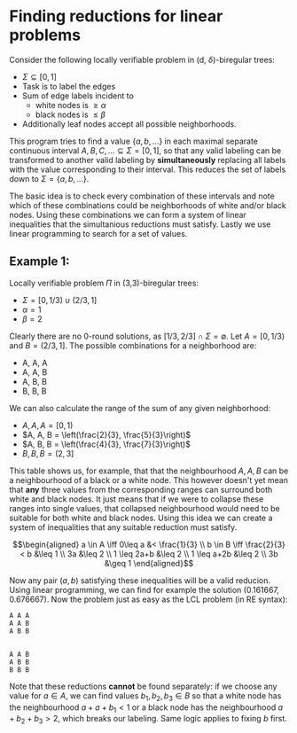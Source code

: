 # Finding reductions for linear problems
Consider the following locally verifiable problem in (d, $`\delta`$)-biregular trees:
- $`\Sigma \subseteq [0,1]`$
- Task is to label the edges
- Sum of edge labels incident to
    - white nodes is $`\geq \alpha`$
    - black nodes is $`\leq \beta`$
- Additionally leaf nodes accept all possible neighborhoods.

This program tries to find a value $`\{a, b, ...\}`$ in each maximal separate continuous interval $`A, B, C, ... \subseteq \Sigma = [0, 1]`$, so that any valid labeling can be transformed to another valid labeling by **simultaneously** replacing all labels with the value corresponding to their interval. This reduces the set of labels down to $`\Sigma = \{a, b, ...\}`$.





The basic idea is to check every combination of these intervals and note which of these combinations could be neighborhoods of white and/or black nodes. Using these combinations we can form a system of linear inequalities that the simultanious reductions must satisfy. Lastly we use linear programming to search for a set of values.


## Example 1:

Locally verifiable problem $`\Pi`$ in (3,3)-biregular trees:
- $`\Sigma = [0, 1/3) \cup (2/3, 1]`$
- $`\alpha = 1`$
- $`\beta = 2`$

Clearly there are no 0-round solutions, as $`[1/3, 2/3] \cap \Sigma = \emptyset`$. Let $`A= [0, 1/3)`$ and $`B= (2/3, 1]`$. The possible combinations for a neighborhood are:

- A, A, A 
- A, A, B 
- A, B, B 
- B, B, B

We can also calculate the range of the sum of any given neighborhood:

- $`A, A, A = \left[0, 1 \right)`$
- $`A, A, B = \left(\frac{2}{3}, \frac{5}{3}\right)`$
- $`A, B, B = \left(\frac{4}{3}, \frac{7}{3}\right)`$
- $`B, B, B = \left(2, 3\right]`$

This table shows us, for example, that that the neighbourhood $`A, A, B`$ can be a neighbourhood of a black or a white node. This however doesn't yet mean that **any** three values from the corresponding ranges can surround both white and black nodes. It just means that if we were to collapse these ranges into single values, that collapsed neighbourhood would need to be suitable for both white and black nodes. Using this idea we can create a system of inequalities that any suitable reduction must satisfy.

```math
\begin{aligned}

a \in A \iff 0\leq a &< \frac{1}{3} \\
b \in B \iff \frac{2}{3} < b &\leq 1 \\
3a &\leq 2 \\
1 \leq 2a+b  &\leq 2 \\
1 \leq a+2b &\leq 2 \\
3b &\geq 1
\end{aligned}
```
Now any pair $`(a,b)`$ satisfying these inequalities will be a valid reducion. Using linear programming, we can find for example the solution $`(0.161667, 0.676667)`$. Now the problem just as easy as the LCL problem (in RE syntax):
```
A A A
A A B
A B B


A A B
A B B
B B B
```

Note that these reductions **cannot** be found separately: if we choose any value for $`a\in A`$, we can find values $`b_1, b_2, b_3 \in B`$ so that a white node has the neighbourhood $`a+a+b_1<1`$ or a black node has the neighbourhood $`a+b_2+b_3>2`$, which breaks our labeling. Same logic applies to fixing $`b`$ first.